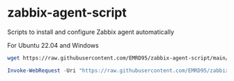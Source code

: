 # zabbix-agent-script
Scripts to install and configure Zabbix agent automatically

For Ubuntu 22.04 and Windows

```bash
wget https://raw.githubusercontent.com/EMRD95/zabbix-agent-script/main/zab.sh && sudo bash zab.sh
```

```ps1
Invoke-WebRequest -Uri "https://raw.githubusercontent.com/EMRD95/zabbix-agent-script/main/zab.ps1" -OutFile "zab.ps1"; .\zab.ps1
```
